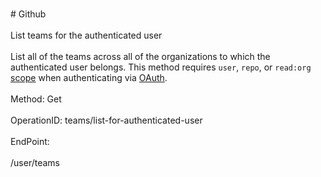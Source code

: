 <br>#     Github</br>
<br>List teams for the authenticated user</br>
<br>List all of the teams across all of the organizations to which the authenticated user belongs. This method requires `user`, `repo`, or `read:org` [scope](https://developer.github.com/apps/building-oauth-apps/understanding-scopes-for-oauth-apps/) when authenticating via [OAuth](https://developer.github.com/apps/building-oauth-apps/).</br>
<br>Method: Get</br>
<br>OperationID: teams/list-for-authenticated-user</br>
<br>EndPoint:</br>
<br>/user/teams</br>
